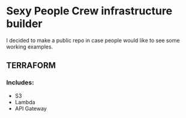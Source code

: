 # Sexy People Crew infrastructure builder
I decided to make a public repo in case people would like to see some working examples.

## TERRAFORM
### Includes:
- S3
- Lambda
- API Gateway